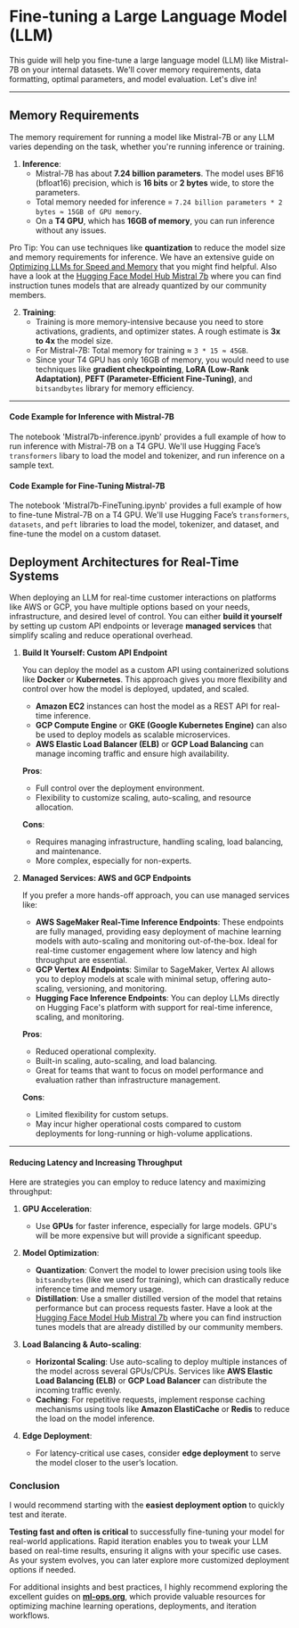 # Fine-tuning a Large Language Model (LLM)

This guide will help you fine-tune a large language model (LLM) like Mistral-7B on your internal datasets. We'll cover memory requirements, data formatting, optimal parameters, and model evaluation. Let's dive in!

---

## **Memory Requirements**

The memory requirement for running a model like Mistral-7B or any LLM varies depending on the task, whether you're running inference or training.

1. **Inference**:
   - Mistral-7B has about **7.24 billion parameters**. The model uses BF16 (bfloat16) precision, which is **16 bits** or **2 bytes** wide, to store the parameters.
   - Total memory needed for inference = `7.24 billion parameters * 2 bytes ≈ 15GB of GPU memory`.
   - On a **T4 GPU**, which has **16GB of memory**, you can run inference without any issues.

Pro Tip: You can use techniques like **quantization** to reduce the model size and memory requirements for inference. We have an extensive guide on [Optimizing LLMs for Speed and Memory](hthttps://discuss.huggingface.co/t/memory-requirements-for-running-llm/57282) that you might find helpful. Also have a look at the [Hugging Face Model Hub Mistral 7b](https://huggingface.co/models?other=base_model:quantized:mistralai/Mistral-7B-Instruct-v0.3) where you can find instruction tunes models that are already quantized by our community members.
   
2. **Training**:
   - Training is more memory-intensive because you need to store activations, gradients, and optimizer states. A rough estimate is **3x to 4x** the model size.
   - For Mistral-7B: Total memory for training ≈ `3 * 15 ≈ 45GB`.
   - Since your T4 GPU has only 16GB of memory, you would need to use techniques like **gradient checkpointing**, **LoRA (Low-Rank Adaptation)**, **PEFT (Parameter-Efficient Fine-Tuning)**, and `bitsandbytes` library for memory efficiency.
---
#### **Code Example for Inference with Mistral-7B**
The notebook 'Mistral7b-inference.ipynb' provides a full example of how to run inference with Mistral-7B on a T4 GPU. 
We'll use Hugging Face’s `transformers` libary to load the model and tokenizer, and run inference on a sample text.

#### **Code Example for Fine-Tuning Mistral-7B**
The notebook 'Mistral7b-FineTuning.ipynb' provides a full example of how to fine-tune Mistral-7B on a T4 GPU. 
We'll use Hugging Face’s `transformers`, `datasets`, and `peft` libraries to load the model, tokenizer, and dataset, and fine-tune the model on a custom dataset.

## **Deployment Architectures for Real-Time Systems**
When deploying an LLM for real-time customer interactions on platforms like AWS or GCP, you have multiple options based on your needs, infrastructure, and desired level of control. 
You can either **build it yourself** by setting up custom API endpoints or leverage **managed services** that simplify scaling and reduce operational overhead.

1. **Build It Yourself: Custom API Endpoint**

   You can deploy the model as a custom API using containerized solutions like **Docker** or **Kubernetes**. 
   This approach gives you more flexibility and control over how the model is deployed, updated, and scaled. 

   - **Amazon EC2** instances can host the model as a REST API for real-time inference.
   - **GCP Compute Engine** or **GKE (Google Kubernetes Engine)** can also be used to deploy models as scalable microservices.
   - **AWS Elastic Load Balancer (ELB)** or **GCP Load Balancing** can manage incoming traffic and ensure high availability.

   **Pros**:
   - Full control over the deployment environment.
   - Flexibility to customize scaling, auto-scaling, and resource allocation.

   **Cons**:
   - Requires managing infrastructure, handling scaling, load balancing, and maintenance.
   - More complex, especially for non-experts.

2. **Managed Services: AWS and GCP Endpoints**

   If you prefer a more hands-off approach, you can use managed services like:

   - **AWS SageMaker Real-Time Inference Endpoints**: These endpoints are fully managed, providing easy deployment of machine learning models with auto-scaling and monitoring out-of-the-box. 
   Ideal for real-time customer engagement where low latency and high throughput are essential.
   - **GCP Vertex AI Endpoints**: Similar to SageMaker, Vertex AI allows you to deploy models at scale with minimal setup, offering auto-scaling, versioning, and monitoring.
   - **Hugging Face Inference Endpoints**: You can deploy LLMs directly on Hugging Face's platform with support for real-time inference, scaling, and monitoring.
  
   **Pros**:
   - Reduced operational complexity.
   - Built-in scaling, auto-scaling, and load balancing.
   - Great for teams that want to focus on model performance and evaluation rather than infrastructure management.

   **Cons**:
   - Limited flexibility for custom setups.
   - May incur higher operational costs compared to custom deployments for long-running or high-volume applications.

---

#### **Reducing Latency and Increasing Throughput**

Here are strategies you can employ to reduce latency and maximizing throughput:

1. **GPU Acceleration**:
   - Use **GPUs** for faster inference, especially for large models. GPU's will be more expensive but will provide a significant speedup.

1. **Model Optimization**:
   - **Quantization**: Convert the model to lower precision using tools like `bitsandbytes` (like we used for training), which can drastically reduce inference time and memory usage.
   - **Distillation**: Use a smaller distilled version of the model that retains performance but can process requests faster. Have a look at the [Hugging Face Model Hub Mistral 7b](https://huggingface.co/models?other=base_model:quantized:mistralai/Mistral-7B-Instruct-v0.3) where you can find instruction tunes models that are already distilled by our community members.

2. **Load Balancing & Auto-scaling**:
   - **Horizontal Scaling**: Use auto-scaling to deploy multiple instances of the model across several GPUs/CPUs. Services like **AWS Elastic Load Balancing (ELB)** or **GCP Load Balancer** can distribute the incoming traffic evenly.
   - **Caching**: For repetitive requests, implement response caching mechanisms using tools like **Amazon ElastiCache** or **Redis** to reduce the load on the model inference.

3. **Edge Deployment**:
   - For latency-critical use cases, consider **edge deployment** to serve the model closer to the user’s location.

### Conclusion
I would recommend starting with the **easiest deployment option** to quickly test and iterate. 

**Testing fast and often is critical** to successfully fine-tuning your model for real-world applications. Rapid iteration enables you to tweak your LLM based on real-time results, ensuring it aligns with your specific use cases. As your system evolves, you can later explore more customized deployment options if needed.

For additional insights and best practices, I highly recommend exploring the excellent guides on **[ml-ops.org](https://ml-ops.org)**, which provide valuable resources for optimizing machine learning operations, deployments, and iteration workflows.